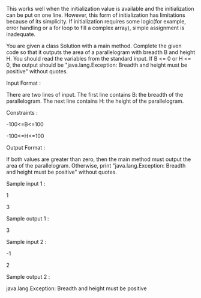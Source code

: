 This works well when the initialization value is available and the initialization can be put on one line. 
However, this form of initialization has limitations because of its simplicity. 
If initialization requires some logic(for example, error handling or a for loop to fill a complex array), simple assignment is inadequate.

You are given a class Solution with a main method. Complete the given code so that
it outputs the area of a parallelogram with breadth B and height H. You should read the variables from the standard input.
If B <= 0 or H <= 0, the output should be "java.lang.Exception: Breadth and height must be positive" without quotes.

Input Format :  

There are two lines of input. The first line contains B: the breadth of the parallelogram. 
The next line contains H: the height of the parallelogram.

Constraints : 

-100<=B<=100

-100<=H<=100

Output Format : 

If both values are greater than zero, then the main method must output the area of the parallelogram. 
Otherwise, print "java.lang.Exception: Breadth and height must be positive" without quotes.

Sample input 1 :

1

3

Sample output 1 : 

3

Sample input 2 : 

-1

2

Sample output 2 : 

java.lang.Exception: Breadth and height must be positive
